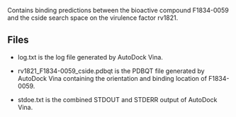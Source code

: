 Contains binding predictions between the bioactive compound F1834-0059 and the cside search space on the virulence factor rv1821.

## Files

- log.txt is the log file generated by AutoDock Vina.

- rv1821_F1834-0059_cside.pdbqt is the PDBQT file generated by AutoDock Vina containing the orientation and binding location of F1834-0059.

- stdoe.txt is the combined STDOUT and STDERR output of AutoDock Vina.

